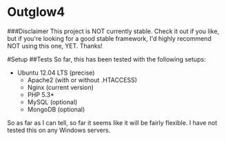 Outglow4
========

###Disclaimer
This project is NOT currently stable. Check it out if you like, but if you're looking
for a good stable framework, I'd highly recommend NOT using this one, YET. Thanks!

#Setup
##Tests
So far, this has been tested with the following setups:

  - Ubuntu 12.04 LTS (precise)
	- Apache2 (with or without .HTACCESS)
	- Nginx (current version)
	- PHP 5.3*
	- MySQL (optional)
	- MongoDB (optional)

So as far as I can tell, so far it seems like it will be fairly flexible. I have
not tested this on any Windows servers.
